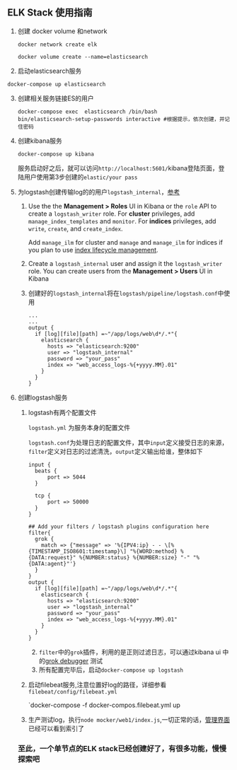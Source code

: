 ## ELK Stack 使用指南
1. 创建 docker volume 和network

   `docker network create elk`

   `docker volume create --name=elasticsearch`

2. 启动elasticsearch服务

  `docker-compose up elasticsearch`

3. 创建相关服务链接ES的用户

   ```
   docker-compose exec  elasticsearch /bin/bash 
   bin/elasticsearch-setup-passwords interactive #根据提示，依次创建，并记住密码
   ```

4. 创建kibana服务

   `docker-compose up kibana`

   服务启动好之后，就可以访问`http://localhost:5601/`kibana登陆页面，登陆用户使用第3步创建的`elastic/your pass`

5. 为logstash创建传输log的的用户`logstash_internal`，[参考](https://www.elastic.co/guide/en/logstash/current/ls-security.html#ls-http-auth-basic)

   1. Use the the **Management > Roles** UI in Kibana or the `role` API to create a `logstash_writer` role. For **cluster** privileges, add `manage_index_templates` and `monitor`. For **indices** privileges, add `write`, `create`, and `create_index`.

      Add `manage_ilm` for cluster and `manage` and `manage_ilm` for indices if you plan to use [index lifecycle management](https://www.elastic.co/guide/en/elasticsearch/reference/8.5/getting-started-index-lifecycle-management.html).

   2. Create a `logstash_internal` user and assign it the `logstash_writer` role. You can create users from the **Management > Users** UI in Kibana 

   3. 创建好的`logstash_internal`将在`logstash/pipeline/logstash.conf`中使用

      ```
      ...
      ...
      output {
        if [log][file][path] =~"/app/logs/web\d*/.*"{
          elasticsearch {
            hosts => "elasticsearch:9200"
            user => "logstash_internal"
            password => "your_pass"
            index => "web_access_logs-%{+yyyy.MM}.01"
      	  }
        }
      }
      ```

6. 创建logstash服务

   1. logstash有两个配置文件

      `logstash.yml` 为服务本身的配置文件

      `logstash.conf`为处理日志的配置文件，其中`input`定义接受日志的来源，`filter`定义对日志的过滤清洗，`output`定义输出给谁，整体如下

      ```
      input {
      	beats {
      		port => 5044
      	}
      
      	tcp {
      		port => 50000
      	}
      }
      
      ## Add your filters / logstash plugins configuration here
      filter{
        grok {
          match => {"message" => '%{IPV4:ip} - - \[%{TIMESTAMP_ISO8601:timestamp}\] "%{WORD:method} %{DATA:request}" %{NUMBER:status} %{NUMBER:size} "-" "%{DATA:agent}"'}
        }
      }
      output {
        if [log][file][path] =~"/app/logs/web\d*/.*"{
          elasticsearch {
            hosts => "elasticsearch:9200"
            user => "logstash_internal"
            password => "your_pass"
            index => "web_access_logs-%{+yyyy.MM}.01"
      	  }
        }
      }
      ```

      2. `filter`中的`grok`插件，利用的是正则过滤日志，可以通过kibana ui 中的[grok debugger](http://localhost:5601/app/dev_tools#/grokdebugger) 测试
      3. 所有配置完毕后，启动`docker-compose up logstash`

   7. 启动filebeat服务,注意位置好log的路径，详细参看`filebeat/config/filebeat.yml`

      `docker-compose -f docker-compos.filebeat.yml up

   8. 生产测试log，执行`node mocker/web1/index.js`,一切正常的话，[管理界面](http://localhost:5601/app/management/data/index_management/indices)已经可以看到索引了

   ### 至此，一个单节点的ELK stack已经创建好了，有很多功能，慢慢探索吧

   

